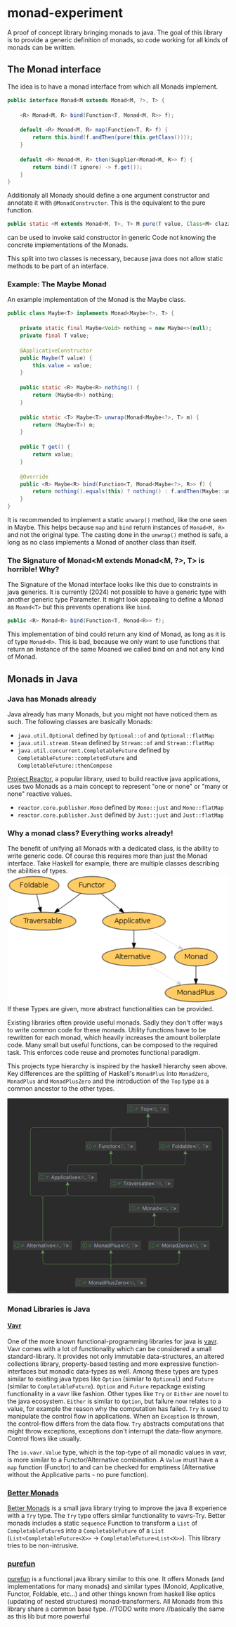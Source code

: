 # monad-experiment

A proof of concept library bringing monads to java.
The goal of this library is to provide a generic definition of monads, so code working for all kinds of monads can be
written.

## The Monad interface

The idea is to have a monad interface from which all Monads implement.

```java
public interface Monad<M extends Monad<M, ?>, T> {

    <R> Monad<M, R> bind(Function<T, Monad<M, R>> f);

    default <R> Monad<M, R> map(Function<T, R> f) {
        return this.bind(f.andThen(pure(this.getClass())));
    }

    default <R> Monad<M, R> then(Supplier<Monad<M, R>> f) {
        return bind((T ignore) -> f.get());
    }
}
```

Additionaly all Monady should define a one argument constructor and annotate it with `@MonadConstructor`.
This is the equivalent to the pure function.

```java
public static <M extends Monad<M, T>, T> M pure(T value, Class<M> clazz)
```

can be used to invoke said constructor in generic Code not knowing the concrete implementations of the Monads.

This split into two classes is necessary, because java does not allow static methods to be part of an interface.

### Example: The Maybe Monad

An example implementation of the Monad is the Maybe class.

```java
public class Maybe<T> implements Monad<Maybe<?>, T> {

    private static final Maybe<Void> nothing = new Maybe<>(null);
    private final T value;

    @ApplicativeConstructor
    public Maybe(T value) {
        this.value = value;
    }

    public static <R> Maybe<R> nothing() {
        return (Maybe<R>) nothing;
    }

    public static <T> Maybe<T> unwrap(Monad<Maybe<?>, T> m) {
        return (Maybe<T>) m;
    }

    public T get() {
        return value;
    }

    @Override
    public <R> Maybe<R> bind(Function<T, Monad<Maybe<?>, R>> f) {
        return nothing().equals(this) ? nothing() : f.andThen(Maybe::unwrap).apply(value);
    }
}
```

It is recommended to implement a static `unwarp()` method, like the one seen in Maybe<T>. This helps because `map` and
`bind` return instances of `Monad<M, R>` and not the original type.
The casting done in the `unwrap()` method is safe, a long as no class implements a Monad of another class than itself.

### The Signature of Monad<M extends Monad<M, ?>, T> is horrible! Why?

The Signature of the Monad interface looks like this due to constraints in java generics.
It is currently (2024) not possible to have a generic type with another generic type Parameter.
It might look appealing to define a Monad as `Moand<T>` but this prevents operations like `bind`.

```java
public <R> Monad<R> bind(Function<T, Monad<R>> f);
```

This implementation of bind could return any kind of Monad, as long as it is of type `Monad<R>`. This is
bad, because we only want to use functions that return an Instance of the same Moaned we called bind on
and not any kind of Monad.

## Monads in Java

### Java has Monads already

Java already has many Monads, but you might not have noticed them as such.
The following classes are basically Monads:

* `java.util.Optional` defined by `Optional::of` and `Optional::flatMap`
* `java.util.stream.Steam` defined by `Stream::of` and `Stream::flatMap`
* `java.util.concurrent.CompletableFuture` defined by `CompletableFuture::completedFuture` and
  `CompletableFuture::thenCompose`

 [Project Reactor](https://projectreactor.io/), a popular library, used to build reactive java applications,
 uses two Monads as a main concept to represent "one or none" or "many or none" reactive values.
 
* `reactor.core.publisher.Mono` defined by `Mono::just` and `Mono::flatMap`
* `reactor.core.publisher.Just` defined by `Just::just` and `Just::flatMap`

### Why a monad class? Everything works already!

The benefit of unifying all Monads with a dedicated class, is the ability to write generic code.
Of course this requires more than just the Monad interface. Take Haskell for example, there are multiple classes 
describing the abilities of types.
![implemented_interfaces](docs/558px-FunctorHierarchy.svg.png)
If these Types are given, more abstract functionalities can be provided.

Existing libraries often provide useful monads. Sadly they don't offer ways to write common code for these monads. Utility
functions have to be rewritten for each monad, which heavily increases the amount boilerplate code. Many small but useful functions,
can be composed to the required task. This enforces code reuse and promotes functional paradigm. 

This projects type hierarchy is inspired by the haskell hierarchy seen above. Key differences are the splitting of
Haskell's `MonadPlus` into `MonadZero`, `MonadPlus` and `MonadPlusZero` and the introduction of the `Top` type as a 
common ancestor to the other types.

![type_hierarchy](docs/interfaces.png)

### Monad Libraries is Java

#### [Vavr](https://github.com/vavr-io/vavr/tree/master)
One of the more known functional-programming libraries for java is [vavr](https://github.com/vavr-io/vavr/tree/master). 
Vavr comes with a lot of functionality which can be considered a small standard-library. It provides not only
immutable data-structures, an altered collections library, property-based testing and more expressive function-interfaces but monadic data-types as well. 
Among these types are types similar to existing java types like `Option` (similar to `Optional`) and `Future` (similar to `CompletableFuture`).
`Option` and `Future` repackage existing functionality in a vavr like fashion. Other types like `Try` or `Either` are novel to the java ecosystem.
`Either` is similar to `Option`, but failure now relates to a value, for example the reason why the computation has failed.
`Try` is used to manipulate the control flow in applications. When an `Exception` is thrown, the control-flow differs from the data flow.
`Try` abstracts computations that might throw exceptions, exceptions don't interrupt the data-flow anymore. Control flows like usually.  

The `io.vavr.Value` type, which is the top-type of all monadic values in vavr, is more similar to a Functor/Alternative combination. A `Value` must
have a `map` function (Functor) to and can be checked for emptiness (Alternative without the Applicative parts - no pure function).

### [Better Monads](https://github.com/jasongoodwin/better-java-monads/tree/master)

[Better Monads](https://github.com/jasongoodwin/better-java-monads/tree/master) is a small java library trying to improve the
java 8 experience with a `Try` type. The `Try` type offers similar functionality to vavrs-Try. Better monads includes a static
`sequence` Function to transform a `List` of `CompletableFuture`s into a `CompletableFuture` of a `List` 
(`List<CompletableFuture<X>>` -> `CompletableFuture<List<X>>`). This library tries to be non-intrusive.

### [purefun](https://github.com/tonivade/purefun/tree/master)

[purefun](https://github.com/tonivade/purefun/tree/master) is a functional java library similar to this one.
It offers Monads (and implementations for many monads) and similar types (Monoid, Applicative, Functor, Foldable, etc...) and other things known from haskell
like optics (updating of nested structures) monad-transformers. All Monads from this library share a common base type.
//TODO write more
//basically the same as this lib but more powerful